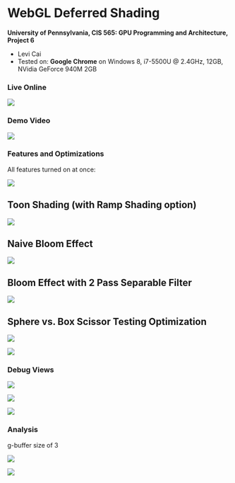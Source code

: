 WebGL Deferred Shading
======================

**University of Pennsylvania, CIS 565: GPU Programming and Architecture, Project 6**

* Levi Cai
* Tested on: **Google Chrome** on
  Windows 8, i7-5500U @ 2.4GHz, 12GB, NVidia GeForce 940M 2GB

### Live Online

[![](img/thumb.png)](http://arizonat.github.io/Project6-WebGL-Deferred-Shading/)

### Demo Video

[![](img/video.png)](TODO)

### Features and Optimizations

All features turned on at once:

![](img/all.PNG)

## Toon Shading (with Ramp Shading option)

![](img/toon_shading.PNG)

## Naive Bloom Effect

![](img/bloom.PNG)

## Bloom Effect with 2 Pass Separable Filter

![](img/bloom_post2.PNG)

## Sphere vs. Box Scissor Testing Optimization

![](img/debug_scissor.PNG)

![](img/debug_spheres.PNG)

### Debug Views

![](img/depth.PNG)

![](img/position.PNG)

![](img/surface_normal.PNG)

### Analysis

g-buffer size of 3

![](img/fps_scissor_lights.png)

![](img/fps_scissor_fragments.png)
